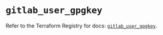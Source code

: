 # `gitlab_user_gpgkey`

Refer to the Terraform Registry for docs: [`gitlab_user_gpgkey`](https://registry.terraform.io/providers/gitlabhq/gitlab/18.5.0/docs/resources/user_gpgkey).
